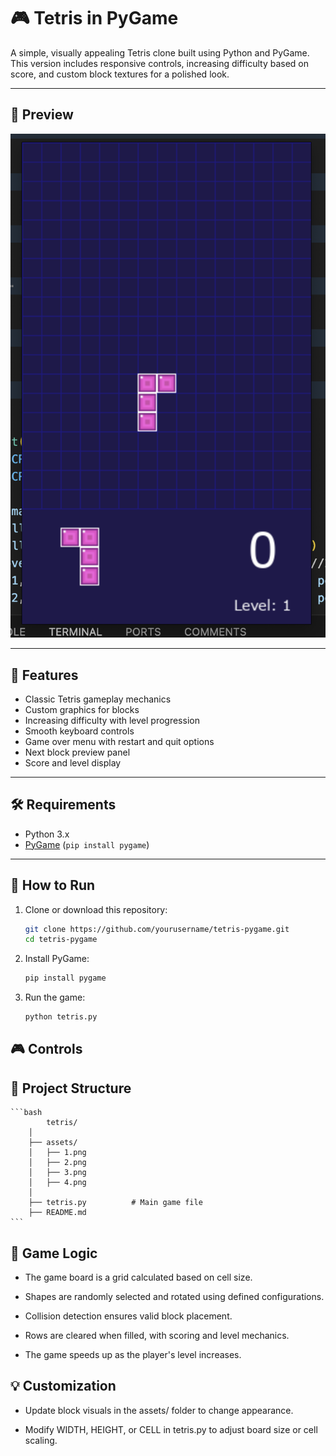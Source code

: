 # 🎮 Tetris in PyGame

A simple, visually appealing Tetris clone built using Python and PyGame. This version includes responsive controls, increasing difficulty based on score, and custom block textures for a polished look.

---

## 📸 Preview

![Tetris Screenshot](assets/preview.png) <!-- Add your own screenshot here -->

---

## 🧠 Features

- Classic Tetris gameplay mechanics  
- Custom graphics for blocks  
- Increasing difficulty with level progression  
- Smooth keyboard controls  
- Game over menu with restart and quit options  
- Next block preview panel  
- Score and level display  

---

## 🛠 Requirements

- Python 3.x  
- [PyGame](https://www.pygame.org/) (`pip install pygame`)  

---

## 🚀 How to Run

1. Clone or download this repository:

   ```bash
   git clone https://github.com/yourusername/tetris-pygame.git
   cd tetris-pygame
   ```


2. Install PyGame:
   
   ```bash 
   pip install pygame
   ```

3. Run the game:

    ```bash
    python tetris.py
    ```


## 🎮 Controls

## 📁 Project Structure
    ```bash 
            tetris/
        │
        ├── assets/
        │   ├── 1.png
        │   ├── 2.png
        │   ├── 3.png
        │   ├── 4.png
        │
        ├── tetris.py          # Main game file
        ├── README.md
    ```

        

## 🧩 Game Logic

* The game board is a grid calculated based on cell size.

* Shapes are randomly selected and rotated using defined configurations.

* Collision detection ensures valid block placement.

* Rows are cleared when filled, with scoring and level mechanics.

* The game speeds up as the player's level increases.

## 💡 Customization

* Update block visuals in the assets/ folder to change appearance.

* Modify WIDTH, HEIGHT, or CELL in tetris.py to adjust board size or cell scaling.



